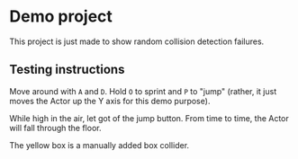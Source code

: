 # Demo project

This project is just made to show random collision detection failures.

## Testing instructions
Move around with `A` and `D`. Hold `O` to sprint and `P` to "jump" (rather, it just moves the Actor up the Y axis for this demo purpose).

While high in the air, let got of the jump button. From time to time, the Actor will fall through the floor.

The yellow box is a manually added box collider.
